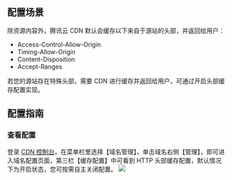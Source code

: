 

## 配置场景
除资源内容外，腾讯云 CDN 默认会缓存以下来自于源站的头部，并返回给用户：
+ Access-Control-Allow-Origin
+ Timing-Allow-Origin
+ Content-Disposition
+ Accept-Ranges

若您的源站存在特殊头部，需要 CDN 进行缓存并返回给用户，可通过开启头部缓存配置实现。

## 配置指南
### 查看配置
登录 [CDN 控制台](https://console.cloud.tencent.com/cdn)，在菜单栏里选择【域名管理】，单击域名右侧【管理】，即可进入域名配置页面，第三栏【缓存配置】中可看到 HTTP 头部缓存配置，默认情况下为开启状态，您可按需自主关闭配置。
![](https://main.qcloudimg.com/raw/0fb4739f743b6242c463672a2f059098.png)






